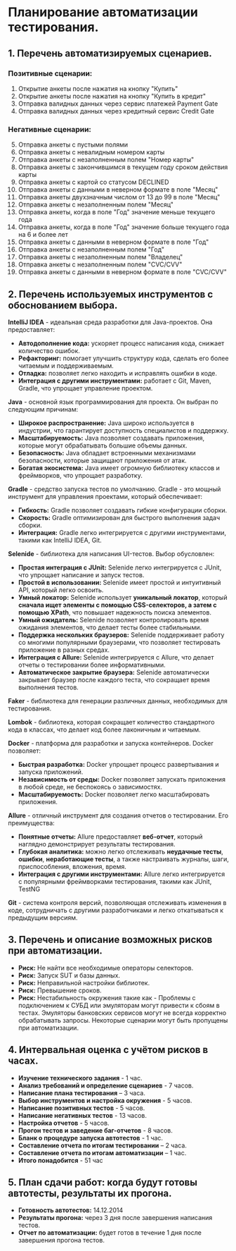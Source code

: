 #  Планирование автоматизации тестирования.

## 1. Перечень автоматизируемых сценариев.

### Позитивные сценарии:

 1. Открытие анкеты после нажатия на кнопку "Купить"
 2. Открытие анкеты после нажатия на кнопку "Купить в кредит"
 3. Отправка валидных данных через сервис платежей Payment Gate
 4. Отправка валидных данных через кредитный сервис Credit Gate

### Негативные сценарии:

 5. Отправка анкеты с пустыми полями
 6. Отправка анкеты с невалидным номером карты
 7. Отправка анкеты с незаполненным полем "Номер карты"
 8. Отправка анкеты с закончившимся в текущем году сроком действия карты
 9. Отправка анкеты с картой со статусом DECLINED
10. Отправка анкеты с данными в неверном формате в поле "Месяц"
11. Отправка анкеты двухзначным числом от 13 до 99 в поле "Месяц"
12. Отправка анкеты с незаполненным полем "Месяц"
13. Отправка анкеты, когда в поле "Год" значение меньше текущего года
14. Отправка анкеты, когда в поле "Год" значение больше текущего года на 6 и более лет
15. Отправка анкеты с данными в неверном формате в поле "Год"
16. Отправка анкеты с незаполненным полем "Год"
17. Отправка анкеты с незаполненным полем "Владелец" 
18. Отправка анкеты с незаполненным полем "CVC/CVV"
19. Отправка анкеты с данными в неверном формате в поле "CVC/CVV"

## 2. Перечень используемых инструментов с обоснованием выбора.

**IntelliJ IDEA** -  идеальная среда разработки для Java-проектов. Она предоставляет:

* **Автодополнение кода:**  ускоряет процесс написания кода, снижает количество ошибок.
* **Рефакторинг:**  помогает улучшить структуру кода, сделать его более читаемым и поддерживаемым.
* **Отладка:**  позволяет легко находить и исправлять ошибки в коде.
* **Интеграция с другими инструментами:**  работает с Git, Maven, Gradle, что упрощает управление проектом.

**Java** -  основной язык программирования для проекта. Он выбран по следующим причинам:

* **Широкое распространение:**  Java широко используется в индустрии, что гарантирует доступность специалистов и поддержку.
* **Масштабируемость:**  Java позволяет создавать приложения, которые могут обрабатывать большие объемы данных.
* **Безопасность:**  Java обладает встроенными механизмами безопасности, которые защищают приложения от атак.
* **Богатая экосистема:**  Java имеет огромную библиотеку классов и фреймворков, что упрощает разработку.

**Gradle** -  средство запуска тестов по умолчанию.  Gradle  -  это мощный инструмент для управления проектами, который обеспечивает:

* **Гибкость:**  Gradle позволяет создавать гибкие конфигурации сборки.
* **Скорость:**  Gradle оптимизирован для быстрого выполнения задач сборки.
* **Интеграция:**  Gradle легко интегрируется с другими инструментами, такими как IntelliJ IDEA, Git.

**Selenide** -  библиотека для написания UI-тестов. Выбор обусловлен:

* **Простая интеграция с JUnit:**  Selenide легко интегрируется с JUnit, что упрощает написание и запуск тестов.
* **Простой в использовании:**  Selenide имеет простой и интуитивный API, который легко освоить.
* **Умный локатор:**  Selenide использует **уникальный локатор**, который  **сначала ищет элементы с помощью CSS-селекторов, а затем с помощью XPath**, что повышает надежность поиска элементов.
* **Умный ожидатель:**  Selenide позволяет контролировать время ожидания элементов, что делает тесты более стабильными.
* **Поддержка нескольких браузеров:**  Selenide поддерживает работу со многими популярными браузерами, что позволяет тестировать приложение в разных средах.
* **Интеграция с Allure:**  Selenide интегрируется с Allure, что делает отчеты о тестировании более информативными.
* **Автоматическое закрытие браузера:**  Selenide автоматически закрывает браузер после каждого теста, что сокращает время выполнения тестов.

**Faker** -  библиотека для генерации различных данных, необходимых для тестирования. 

**Lombok** -  библиотека, которая сокращает количество стандартного кода в классах, что делает код более лаконичным и читаемым.

**Docker** -  платформа для разработки и запуска контейнеров.  Docker  позволяет:

* **Быстрая разработка:**  Docker  упрощает процесс развертывания и запуска приложений.
* **Независимость от среды:**  Docker  позволяет запускать приложения в любой среде, не беспокоясь о зависимостях.
* **Масштабируемость:**  Docker  позволяет легко масштабировать приложения.

**Allure** -  отличный инструмент для создания отчетов о тестировании. Его преимущества:

* **Понятные отчеты:**  Allure предоставляет  **веб-отчет**, который наглядно демонстрирует результаты тестирования.
* **Глубокая аналитика:**  можно легко отслеживать **неудачные тесты**, **ошибки**, **неработающие тесты**, а также настраивать журналы, шаги, приспособления, вложения, время.
* **Интеграция с другими инструментами:**  Allure легко интегрируется с популярными фреймворками тестирования, такими как JUnit, TestNG

**Git** - система контроля версий, позволяющая отслеживать изменения в коде, сотрудничать с другими разработчиками и легко откатываться к предыдущим версиям.

## 3. Перечень и описание возможных рисков при автоматизации.

* **Риск:**  Не найти все необходимые операторы селекторов.
* **Риск:** Запуск SUT и базы данных.
* **Риск:** Неправильной настройки библиотек.
* **Риск:** Превышение сроков.
* **Риск:** Нестабильность окружения такие как -
            Проблемы с подключением к СУБД или эмуляторам могут привести к сбоям в тестах.
            Эмуляторы банковских сервисов могут не всегда корректно обрабатывать запросы.
            Некоторые сценарии могут быть пропущены при автоматизации.

## 4. Интервальная оценка с учётом рисков в часах.

* **Изучение технического задания** - 1 час.
* **Анализ требований и определение сценариев** - 7 часов.
* **Написание плана тестирования** – 3 часа.
* **Выбор инструментов и настройка окружения** - 5 часов. 
* **Написание позитивных тестов** - 5 часов.
* **Написание негативных тестов** - 13 часов.
* **Настройка отчетов** - 5 часов.
* **Прогон тестов и заведение баг-отчетов**  - 8 часов.
* **Бланк о процедуре запуска автотестов** - 1 час.
* **Составление отчета по итогам тестировании** – 2 часа.
* **Составление отчета по итогам автоматизации** – 1 час.
* **Итого понадобится** - 51 час

## 5. План сдачи работ: когда будут готовы автотесты, результаты их прогона.

* **Готовность автотестов:** 14.12.2014
* **Результаты прогона:** через 3 дня после завершения написания тестов.
* **Отчет по автоматизации:** будет готов в течение 1 дня после завершения прогона тестов.
